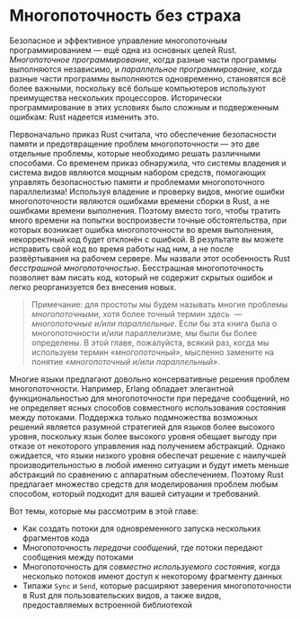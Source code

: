 # Многопоточность без страха

Безопасное и эффективное управление многопоточным программированием — ещё одна из основных целей Rust. *Многопоточное программирование*, когда разные части программы выполняются независимо, и *параллельное программирование*, когда разные части программы выполняются одновременно, становятся всё более важными, поскольку всё больше компьютеров используют преимущества нескольких процессоров. Исторически программирование в этих условиях было сложным и подверженным ошибкам: Rust надеется изменить это.

Первоначально приказ Rust считала, что обеспечение безопасности памяти и предотвращение проблем многопоточности — это две отдельные проблемы, которые необходимо решать различными способами. Со временем приказ обнаружила, что системы владения и система видов являются мощным набором средств, помогающих управлять безопасностью памяти *и* проблемами многопоточного параллелизма! Используя владение и проверку видов, многие ошибки многопоточности являются ошибками времени сборки в Rust, а не ошибками времени выполнения. Поэтому вместо того, чтобы тратить много времени на попытки воспроизвести точные обстоятельства, при которых возникает ошибка многопоточности во время выполнения, некорректный код будет отклонён с ошибкой. В результате вы можете исправить свой код во время работы над ним, а не после развёртывания на рабочем сервере. Мы назвали этот особенность Rust *бесстрашной* *многопоточностью*. Бесстрашная многопоточность позволяет вам писать код, который не содержит скрытых ошибок и легко реорганизуется без внесения новых.

> Примечание: для простоты мы будем называть многие проблемы *многопоточными*, хотя более точный термин здесь *&nbsp;— многопоточные и/или параллельные*. Если бы эта книга была о многопоточности и/или параллелизме, мы были бы более определены. В этой главе, пожалуйста, всякий раз, когда мы используем термин *«многопоточный»*, мысленно замените на понятие *«многопоточный и/или параллельный»*.

Многие языки предлагают довольно консервативные решения проблем многопоточности. Например, Erlang обладает элегантной функциональностью для многопоточности при передаче сообщений, но не определяет ясных способов совместного использования состояния между потоками. Поддержка только подмножества возможных решений является разумной стратегией для языков более высокого уровня, поскольку язык более высокого уровня обещает выгоду при отказе от некоторого управления над получением абстракций. Однако ожидается, что языки низкого уровня обеспечат решение с наилучшей производительностью в любой именно ситуации и будут иметь меньше абстракций по сравнению с аппаратным обеспечением. Поэтому Rust предлагает множество средств для моделирования проблем любым способом, который подходит для вашей ситуации и требований.

Вот темы, которые мы рассмотрим в этой главе:

- Как создать потоки для одновременного запуска нескольких фрагментов кода
- Многопоточность *передачи сообщений*, где потоки передают сообщения между потоками
- Многопоточность для *совместно используемого состояния*, когда несколько потоков имеют доступ к некоторому фрагменту данных
- Типажи `Sync` и `Send`, которые расширяют заверения многопоточности в Rust для пользовательских видов, а также видов, предоставляемых встроенной библиотекой
